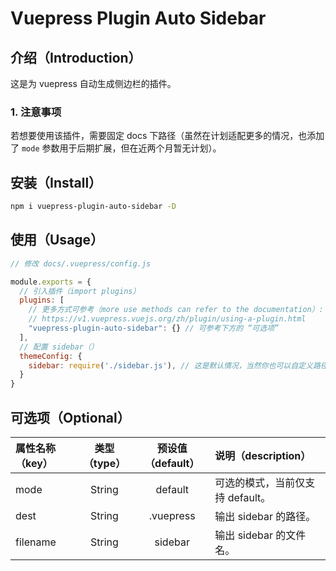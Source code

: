 # Vuepress Plugin Auto Sidebar

## 介绍（Introduction）

这是为 vuepress 自动生成侧边栏的插件。



### 1. 注意事项

若想要使用该插件，需要固定 docs 下路径（虽然在计划适配更多的情况，也添加了 `mode` 参数用于后期扩展，但在近两个月暂无计划）。 



## 安装（Install）

```bash
npm i vuepress-plugin-auto-sidebar -D
```



## 使用（Usage）

```js
// 修改 docs/.vuepress/config.js

module.exports = {
  // 引入插件（import plugins）
  plugins: [
    // 更多方式可参考（more use methods can refer to the documentation）:
    // https://v1.vuepress.vuejs.org/zh/plugin/using-a-plugin.html
    "vuepress-plugin-auto-sidebar": {} // 可参考下方的 “可选项”
  ],
  // 配置 sidebar（）
  themeConfig: {
  	sidebar: require('./sidebar.js'), // 这是默认情况，当然你也可以自定义路径和文件名。（This is the default, of course you can also customize the path and filename.）
  }
}
```



## 可选项（Optional）

| 属性名称（key） | 类型（type） | 预设值（default） | 说明（description）              |
| :-------------- | :----------: | :---------------: | :------------------------------- |
| mode            |    String    |      default      | 可选的模式，当前仅支持 default。 |
| dest            |    String    |     .vuepress     | 输出 sidebar 的路径。            |
| filename        |    String    |      sidebar      | 输出 sidebar 的文件名。          |

